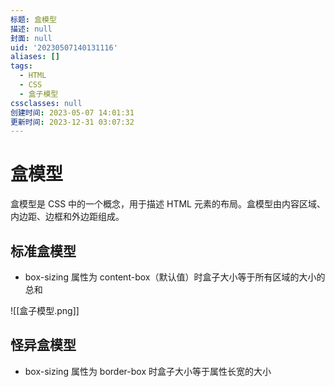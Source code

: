 ```yaml
---
标题: 盒模型
描述: null
封面: null
uid: '20230507140131116'
aliases: []
tags:
  - HTML
  - CSS
  - 盒子模型
cssclasses: null
创建时间: 2023-05-07 14:01:31
更新时间: 2023-12-31 03:07:32
---
```


# 盒模型

盒模型是 CSS 中的一个概念，用于描述 HTML 元素的布局。盒模型由内容区域、内边距、边框和外边距组成。

## 标准盒模型

- box-sizing 属性为 content-box（默认值）时盒子大小等于所有区域的大小的总和

![[盒子模型.png]]

## 怪异盒模型

- box-sizing 属性为 border-box 时盒子大小等于属性长宽的大小

